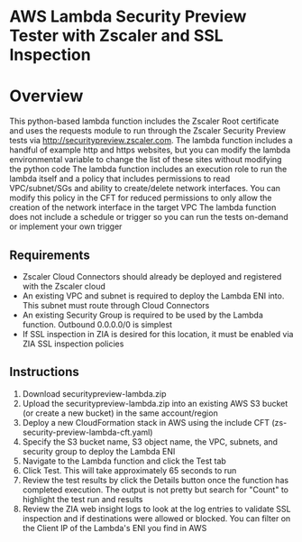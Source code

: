 AWS Lambda Security Preview Tester with Zscaler and SSL Inspection
===========================================================================================================

# **Overview**
This python-based lambda function includes the Zscaler Root certificate and uses the requests module to run through the Zscaler Security Preview tests via http://securitypreview.zscaler.com.
The lambda function includes a handful of example http and https websites, but you can modify the lambda environmental variable to change the list of these sites without modifying the python code
The lambda function includes an execution role to run the lambda itself and a policy that includes permissions to read VPC/subnet/SGs and ability to create/delete network interfaces. You can modify this policy in the CFT for reduced permissions to only allow the creation of the network interface in the target VPC
The lambda function does not include a schedule or trigger so you can run the tests on-demand or implement your own trigger

## **Requirements**

- Zscaler Cloud Connectors should already be deployed and registered with the Zscaler cloud
- An existing VPC and subnet is required to deploy the Lambda ENI into. This subnet must route through Cloud Connectors
- An existing Security Group is required to be used by the Lambda function. Outbound 0.0.0.0/0 is simplest
- If SSL inspection in ZIA is desired for this location, it must be enabled via ZIA SSL inspection policies

## **Instructions**

1. Download securitypreview-lambda.zip
1. Upload the securitypreview-lambda.zip into an existing AWS S3 bucket (or create a new bucket) in the same account/region
1. Deploy a new CloudFormation stack in AWS using the include CFT (zs-security-preview-lambda-cft.yaml)
1. Specify the S3 bucket name, S3 object name, the VPC, subnets, and security group to deploy the Lambda ENI
1. Navigate to the Lambda function and click the Test tab
1. Click Test. This will take approximately 65 seconds to run
1. Review the test results by click the Details button once the function has completed execution. The output is not pretty but search for "Count" to highlight the test run and results
1. Review the ZIA web insight logs to look at the log entries to validate SSL inspection and if destinations were allowed or blocked. You can filter on the Client IP of the Lambda's ENI you find in AWS